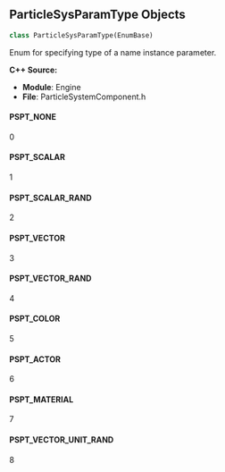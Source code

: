 ## ParticleSysParamType Objects

```python
class ParticleSysParamType(EnumBase)
```

Enum for specifying type of a name instance parameter.

**C++ Source:**

- **Module**: Engine
- **File**: ParticleSystemComponent.h

<a id="unreal.ParticleSysParamType.PSPT_NONE"></a>

#### PSPT_NONE

0

<a id="unreal.ParticleSysParamType.PSPT_SCALAR"></a>

#### PSPT_SCALAR

1

<a id="unreal.ParticleSysParamType.PSPT_SCALAR_RAND"></a>

#### PSPT_SCALAR_RAND

2

<a id="unreal.ParticleSysParamType.PSPT_VECTOR"></a>

#### PSPT_VECTOR

3

<a id="unreal.ParticleSysParamType.PSPT_VECTOR_RAND"></a>

#### PSPT_VECTOR_RAND

4

<a id="unreal.ParticleSysParamType.PSPT_COLOR"></a>

#### PSPT_COLOR

5

<a id="unreal.ParticleSysParamType.PSPT_ACTOR"></a>

#### PSPT_ACTOR

6

<a id="unreal.ParticleSysParamType.PSPT_MATERIAL"></a>

#### PSPT_MATERIAL

7

<a id="unreal.ParticleSysParamType.PSPT_VECTOR_UNIT_RAND"></a>

#### PSPT_VECTOR_UNIT_RAND

8

<a id="unreal.RichCurveInterpMode"></a>